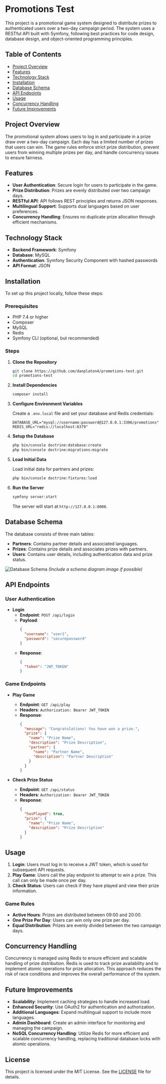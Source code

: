 
# Promotions Test

This project is a promotional game system designed to distribute prizes to authenticated users over a two-day campaign period. The system uses a RESTful API built with Symfony, following best practices for code design, database design, and object-oriented programming principles.

## Table of Contents

- [Project Overview](#project-overview)
- [Features](#features)
- [Technology Stack](#technology-stack)
- [Installation](#installation)
- [Database Schema](#database-schema)
- [API Endpoints](#api-endpoints)
- [Usage](#usage)
- [Concurrency Handling](#concurrency-handling)
- [Future Improvements](#future-improvements)

## Project Overview

The promotional system allows users to log in and participate in a prize draw over a two-day campaign. Each day has a limited number of prizes that users can win. The game rules enforce strict prize distribution, prevent users from winning multiple prizes per day, and handle concurrency issues to ensure fairness.

## Features

- **User Authentication**: Secure login for users to participate in the game.
- **Prize Distribution**: Prizes are evenly distributed over two campaign days.
- **RESTful API**: API follows REST principles and returns JSON responses.
- **Multilingual Support**: Supports dual languages based on user preferences.
- **Concurrency Handling**: Ensures no duplicate prize allocation through efficient mechanisms.

## Technology Stack

- **Backend Framework**: Symfony
- **Database**: MySQL
- **Authentication**: Symfony Security Component with hashed passwords
- **API Format**: JSON

## Installation

To set up this project locally, follow these steps:

### Prerequisites

- PHP 7.4 or higher
- Composer
- MySQL
- Redis
- Symfony CLI (optional, but recommended)

### Steps

1. **Clone the Repository**

   ```bash
   git clone https://github.com/danplaton4/promotions-test.git
   cd promotions-test
   ```

2. **Install Dependencies**

   ```bash
   composer install
   ```

3. **Configure Environment Variables**

   Create a `.env.local` file and set your database and Redis credentials:

   ```plaintext
   DATABASE_URL="mysql://username:password@127.0.0.1:3306/promotions"
   REDIS_URL="redis://localhost:6379"
   ```

4. **Setup the Database**

   ```bash
   php bin/console doctrine:database:create
   php bin/console doctrine:migrations:migrate
   ```

5. **Load Initial Data**

   Load initial data for partners and prizes:

   ```bash
   php bin/console doctrine:fixtures:load
   ```

6. **Run the Server**

   ```bash
   symfony server:start
   ```

   The server will start at `http://127.0.0.1:8000`.

## Database Schema

The database consists of three main tables:

- **Partners**: Contains partner details and associated languages.
- **Prizes**: Contains prize details and associates prizes with partners.
- **Users**: Contains user details, including authentication data and prize status.

![Database Schema](schema-diagram.png) *(Include a schema diagram image if possible)*

## API Endpoints

### User Authentication

- **Login**
  - **Endpoint**: `POST /api/login`
  - **Payload**:
    ```json
    {
      "username": "user1",
      "password": "securepassword"
    }
    ```
  - **Response**:
    ```json
    {
      "token": "JWT_TOKEN"
    }
    ```

### Game Endpoints

- **Play Game**
  - **Endpoint**: `GET /api/play`
  - **Headers**: `Authorization: Bearer JWT_TOKEN`
  - **Response**:
    ```json
    {
      "message": "Congratulations! You have won a prize.",
      "prize": {
        "name": "Prize Name",
        "description": "Prize Description",
        "partner": {
          "name": "Partner Name",
          "description": "Partner Description"
        }
      }
    }
    ```

- **Check Prize Status**
  - **Endpoint**: `GET /api/status`
  - **Headers**: `Authorization: Bearer JWT_TOKEN`
  - **Response**:
    ```json
    {
      "hasPlayed": true,
      "prize": {
        "name": "Prize Name",
        "description": "Prize Description"
      }
    }
    ```

## Usage

1. **Login**: Users must log in to receive a JWT token, which is used for subsequent API requests.
2. **Play Game**: Users call the play endpoint to attempt to win a prize. This call can only be made once per day.
3. **Check Status**: Users can check if they have played and view their prize information.

### Game Rules

- **Active Hours**: Prizes are distributed between 09:00 and 20:00.
- **One Prize Per Day**: Users can win only one prize per day.
- **Equal Distribution**: Prizes are evenly divided between the two campaign days.

## Concurrency Handling

Concurrency is managed using Redis to ensure efficient and scalable handling of prize distribution. Redis is used to track prize availability and to implement atomic operations for prize allocation. This approach reduces the risk of race conditions and improves the overall performance of the system.

## Future Improvements

- **Scalability**: Implement caching strategies to handle increased load.
- **Enhanced Security**: Use OAuth2 for authentication and authorization.
- **Additional Languages**: Expand multilingual support to include more languages.
- **Admin Dashboard**: Create an admin interface for monitoring and managing the campaign.
- **NoSQL Concurrency Handling**: Utilize Redis for more efficient and scalable concurrency handling, replacing traditional database locks with atomic operations.

## License

This project is licensed under the MIT License. See the [LICENSE](LICENSE) file for details.
